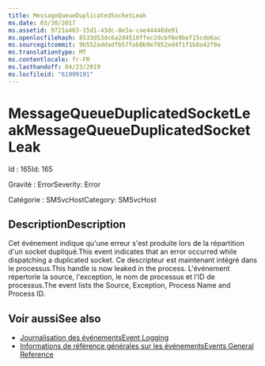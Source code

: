 ```yaml
---
title: MessageQueueDuplicatedSocketLeak
ms.date: 03/30/2017
ms.assetid: 9721a463-15d1-43dc-8e3a-cae44448de91
ms.openlocfilehash: 8533d53dc6a2d4510ffec2dcbf0e9bef15cde6ac
ms.sourcegitcommit: 9b552addadfb57fab0b9e7852ed4f1f1b8a42f8e
ms.translationtype: MT
ms.contentlocale: fr-FR
ms.lasthandoff: 04/23/2019
ms.locfileid: "61999191"
---
```

# <a name="messagequeueduplicatedsocketleak"></a><span data-ttu-id="772c6-102">MessageQueueDuplicatedSocketLeak</span><span class="sxs-lookup"><span data-stu-id="772c6-102">MessageQueueDuplicatedSocketLeak</span></span>
<span data-ttu-id="772c6-103">Id : 165</span><span class="sxs-lookup"><span data-stu-id="772c6-103">Id: 165</span></span>  
  
 <span data-ttu-id="772c6-104">Gravité : Error</span><span class="sxs-lookup"><span data-stu-id="772c6-104">Severity: Error</span></span>  
  
 <span data-ttu-id="772c6-105">Catégorie : SMSvcHost</span><span class="sxs-lookup"><span data-stu-id="772c6-105">Category: SMSvcHost</span></span>  
  
## <a name="description"></a><span data-ttu-id="772c6-106">Description</span><span class="sxs-lookup"><span data-stu-id="772c6-106">Description</span></span>  
 <span data-ttu-id="772c6-107">Cet événement indique qu'une erreur s'est produite lors de la répartition d'un socket dupliqué.</span><span class="sxs-lookup"><span data-stu-id="772c6-107">This event indicates that an error occurred while dispatching a duplicated socket.</span></span> <span data-ttu-id="772c6-108">Ce descripteur est maintenant intégré dans le processus.</span><span class="sxs-lookup"><span data-stu-id="772c6-108">This handle is now leaked in the process.</span></span> <span data-ttu-id="772c6-109">L'événement répertorie la source, l'exception, le nom de processus et l'ID de processus.</span><span class="sxs-lookup"><span data-stu-id="772c6-109">The event lists the Source, Exception, Process Name and Process ID.</span></span>  
  
## <a name="see-also"></a><span data-ttu-id="772c6-110">Voir aussi</span><span class="sxs-lookup"><span data-stu-id="772c6-110">See also</span></span>

- [<span data-ttu-id="772c6-111">Journalisation des événements</span><span class="sxs-lookup"><span data-stu-id="772c6-111">Event Logging</span></span>](../../../../../docs/framework/wcf/diagnostics/event-logging/index.md)
- [<span data-ttu-id="772c6-112">Informations de référence générales sur les événements</span><span class="sxs-lookup"><span data-stu-id="772c6-112">Events General Reference</span></span>](../../../../../docs/framework/wcf/diagnostics/event-logging/events-general-reference.md)
